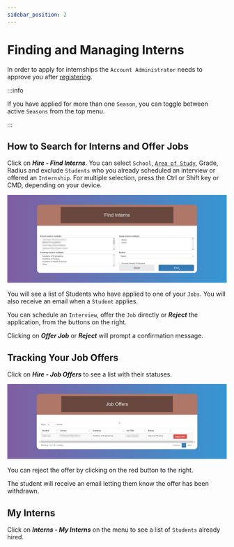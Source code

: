 ```yaml
---
sidebar_position: 2
---
```


# Finding and Managing Interns

In order to apply for internships the `Account Administrator` needs to approve you after [registering](/internship-providers/getting-started#registering-as-an-internship-provider).

:::info

If you have applied for more than one `Season`, you can toggle between active `Seasons` from the top menu.

:::

## How to Search for Interns and Offer Jobs

Click on **_Hire - Find Interns_**. You can select `School`, [`Area of Study`](/glossary#area-of-study), Grade, Radius and exclude `Students` who you already scheduled an interview or offered an `Internship`. For multiple selection, press the Ctrl or Shift key or CMD, depending on your device.

![Find Interns](images/find-interns.png)

You will see a list of Students who have applied to one of your `Jobs`. You will also receive an email when a `Student` applies.

You can schedule an `Interview`, offer the `Job` directly or **_Reject_** the application, from the buttons on the right.

Clicking on **_Offer Job_** or **_Reject_** will prompt a confirmation message.

## Tracking Your Job Offers

Click on **_Hire - Job Offers_** to see a list with their statuses.

![Job Offers](images/job-offers.png)

You can reject the offer by clicking on the red button to the right.

The student will receive an email letting them know the offer has been withdrawn.

## My Interns

Click on **_Interns - My Interns_** on the menu to see a list of `Students` already hired.
